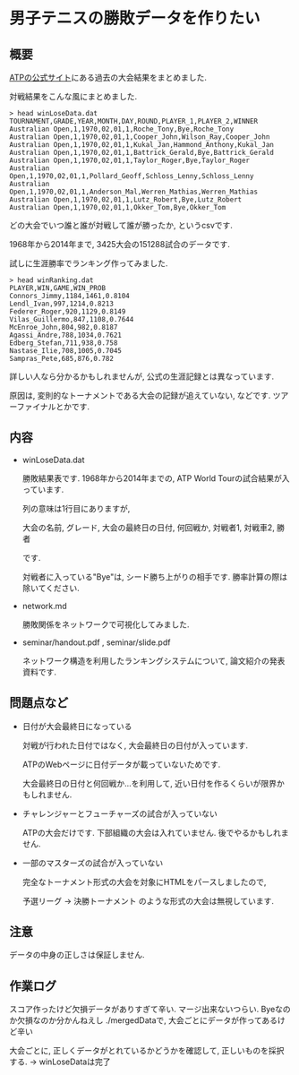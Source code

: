 男子テニスの勝敗データを作りたい
===

## 概要
[ATPの公式サイト](http://www.atpworldtour.com/Share/Event-Draws.aspx?e=339&y=2014)にある過去の大会結果をまとめました. 

対戦結果をこんな風にまとめました. 

```{sh}
> head winLoseData.dat
TOURNAMENT,GRADE,YEAR,MONTH,DAY,ROUND,PLAYER_1,PLAYER_2,WINNER
Australian Open,1,1970,02,01,1,Roche_Tony,Bye,Roche_Tony
Australian Open,1,1970,02,01,1,Cooper_John,Wilson_Ray,Cooper_John
Australian Open,1,1970,02,01,1,Kukal_Jan,Hammond_Anthony,Kukal_Jan
Australian Open,1,1970,02,01,1,Battrick_Gerald,Bye,Battrick_Gerald
Australian Open,1,1970,02,01,1,Taylor_Roger,Bye,Taylor_Roger
Australian Open,1,1970,02,01,1,Pollard_Geoff,Schloss_Lenny,Schloss_Lenny
Australian Open,1,1970,02,01,1,Anderson_Mal,Werren_Mathias,Werren_Mathias
Australian Open,1,1970,02,01,1,Lutz_Robert,Bye,Lutz_Robert
Australian Open,1,1970,02,01,1,Okker_Tom,Bye,Okker_Tom
```

どの大会でいつ誰と誰が対戦して誰が勝ったか, というcsvです. 

1968年から2014年まで, 3425大会の151288試合のデータです. 

試しに生涯勝率でランキング作ってみました. 
```{sh}
> head winRanking.dat
PLAYER,WIN,GAME,WIN_PROB
Connors_Jimmy,1184,1461,0.8104
Lendl_Ivan,997,1214,0.8213
Federer_Roger,920,1129,0.8149
Vilas_Guillermo,847,1108,0.7644
McEnroe_John,804,982,0.8187
Agassi_Andre,788,1034,0.7621
Edberg_Stefan,711,938,0.758
Nastase_Ilie,708,1005,0.7045
Sampras_Pete,685,876,0.782
```

詳しい人なら分かるかもしれませんが, 公式の生涯記録とは異なっています.

原因は, 変則的なトーナメントである大会の記録が追えていない, などです. ツアーファイナルとかです. 


## 内容

- winLoseData.dat

  勝敗結果表です. 1968年から2014年までの, ATP World Tourの試合結果が入っています. 
  
  列の意味は1行目にありますが, 

  大会の名前, グレード, 大会の最終日の日付, 何回戦か, 対戦者1, 対戦車2, 勝者
  
  です. 

  対戦者に入っている"Bye"は, シード勝ち上がりの相手です. 勝率計算の際は除いてください. 

- network.md 

  勝敗関係をネットワークで可視化してみました. 

- seminar/handout.pdf , seminar/slide.pdf

  ネットワーク構造を利用したランキングシステムについて, 論文紹介の発表資料です. 



## 問題点など

- 日付が大会最終日になっている

  対戦が行われた日付ではなく, 大会最終日の日付が入っています. 

  ATPのWebページに日付データが載っていないためです. 

  大会最終日の日付と何回戦か...を利用して, 近い日付を作るくらいが限界かもしれません. 

- チャレンジャーとフューチャーズの試合が入っていない

  ATPの大会だけです. 下部組織の大会は入れていません. 後でやるかもしれません. 

- 一部のマスターズの試合が入っていない

  完全なトーナメント形式の大会を対象にHTMLをパースしましたので, 

  予選リーグ -> 決勝トーナメント のような形式の大会は無視しています. 


## 注意

データの中身の正しさは保証しません. 

## 作業ログ

スコア作ったけど欠損データがありすぎて辛い. マージ出来ないつらい. Byeなのか欠損なのか分かんねえし
./mergedDataで, 大会ごとにデータが作ってあるけど辛い

大会ごとに, 正しくデータがとれているかどうかを確認して, 正しいものを採択する. -> winLoseDataは完了



